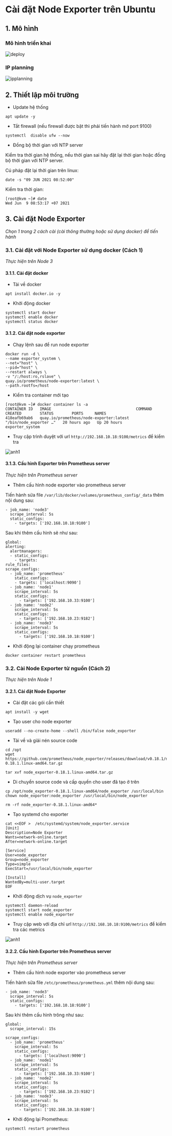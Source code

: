 # Cài đặt Node Exporter trên Ubuntu 

## 1. Mô hình 

### Mô hình triển khai 

![deploy](./images/trienkhai.png)

### IP planning 

![ipplanning](./images/ipplanning.png)

## 2. Thiết lập môi trường

- Update hệ thống

```
apt update -y
```
 
- Tắt firewall (nếu firewall được bật thì phải tiến hành mở port 9100)

```
systemctl  disable ufw --now
```

- Đồng bộ thời gian với NTP server

Kiểm tra thời gian hệ thống, nếu thời gian sai hãy đặt lại thời gian hoặc đồng bộ thời gian với NTP server.

Cú pháp đặt lại thời gian trên linux:

```
date -s "09 JUN 2021 08:52:00"
```

Kiểm tra thời gian:

```
[root@kvm ~]# date
Wed Jun  9 08:53:17 +07 2021
```

## 3. Cài đặt Node Exporter

*Chọn 1 trong 2 cách cài (cài thông thường hoặc sử dụng docker) để tiến hành*

### 3.1. Cài đặt với Node Exporter sử dụng docker (Cách 1)

*Thực hiện trên Node 3*

#### 3.1.1. Cài đặt docker 

- Tải về docker 

```
apt install docker.io -y
```

-  Khởi động docker

```
systemctl start docker
systemctl enable docker
systemctl status docker
```

#### 3.1.2. Cài đặt node exporter

- Chạy lệnh sau để run node exporter

```
docker run -d \
--name exporter_system \
--net="host" \
--pid="host" \
--restart always \
-v "/:/host:ro,rslave" \
quay.io/prometheus/node-exporter:latest \
--path.rootfs=/host
```

- Kiểm tra container mới tạo

```
[root@kvm ~]# docker container ls -a
CONTAINER ID   IMAGE                                     COMMAND                  CREATED        STATUS        PORTS     NAMES
418eafb69ab6   quay.io/prometheus/node-exporter:latest   "/bin/node_exporter …"   20 hours ago   Up 20 hours             exporter_system
```

- Truy cập trình duyệt với url `http://192.168.10.18:9100/metrics` để kiểm tra

![anh1](./images/kvm1.png)

#### 3.1.3. Cấu hình Exporter trên Prometheus server

*Thực hiện trên Prometheus server*

- Thêm cấu hình node exporter vào prometheus server

Tiến hành sửa file `/var/lib/docker/volumes/prometheus_config/_data` thêm nội dung sau:

```
- job_name: 'node3'
  scrape_interval: 5s
  static_configs:
    - targets: ['192.168.10.18:9100']
```

Sau khi thêm cấu hình sẽ như sau:

```
global:
alerting:
  alertmanagers:
  - static_configs:
    - targets:
rule_files:
scrape_configs:
  - job_name: 'prometheus'
    static_configs:
    - targets: ['localhost:9090']
  - job_name: 'node1'
    scrape_interval: 5s
    static_configs:
      - targets: ['192.168.10.33:9100']
  - job_name: 'node2'
    scrape_interval: 5s
    static_configs:
      - targets: ['192.168.10.23:9182']
  - job_name: 'node3'
    scrape_interval: 5s
    static_configs:
      - targets: ['192.168.10.18:9100']
```

- Khởi động lại container chạy prometheus 

```
docker container restart prometheus
```

### 3.2. Cài Node Exporter từ nguồn (Cách 2)

*Thực hiện trên Node 1*

#### 3.2.1. Cài đặt Node Exporter

-  Cài đặt các gói cần thiết

```
apt install -y wget
```

- Tạo user cho node exporter

```
useradd --no-create-home --shell /bin/false node_exporter
```

- Tải về và giải nén source code

```
cd /opt
wget https://github.com/prometheus/node_exporter/releases/download/v0.18.1/node_exporter-0.18.1.linux-amd64.tar.gz

tar xvf node_exporter-0.18.1.linux-amd64.tar.gz
```

- Di chuyển source code và cấp quyền cho user đã tạo ở trên

```
cp /opt/node_exporter-0.18.1.linux-amd64/node_exporter /usr/local/bin
chown node_exporter:node_exporter /usr/local/bin/node_exporter

rm -rf node_exporter-0.18.1.linux-amd64*
```

- Tạo systemd cho exporter

```
cat <<EOF >  /etc/systemd/system/node_exporter.service
[Unit]
Description=Node Exporter
Wants=network-online.target
After=network-online.target

[Service]
User=node_exporter
Group=node_exporter
Type=simple
ExecStart=/usr/local/bin/node_exporter

[Install]
WantedBy=multi-user.target
EOF
```

- Khởi động dịch vụ `node_exporter`

```
systemctl daemon-reload
systemctl start node_exporter
systemctl enable node_exporter
```

- Truy cập web với địa chỉ url `http://192.168.10.18:9100/metrics`  để kiểm tra các metrics

![anh1](./images/kvm1.png)


#### 3.2.2. Cấu hình Exporter trên Prometheus server

*Thực hiện trên Prometheus server*

- Thêm cấu hình node exporter vào prometheus server

Tiến hành sửa file `/etc/prometheus/prometheus.yml` thêm nội dung sau:

```
- job_name: 'node3'
  scrape_interval: 5s
  static_configs:
    - targets: ['192.168.10.18:9100']
```

Sau khi thêm cấu hình trông như sau:

```
global:
  scrape_interval: 15s

scrape_configs:
  - job_name: 'prometheus'
    scrape_interval: 5s
    static_configs:
      - targets: ['localhost:9090']
  - job_name: 'node1'
    scrape_interval: 5s
    static_configs:
      - targets: ['192.168.10.33:9100']
  - job_name: 'node2'
    scrape_interval: 5s
    static_configs:
      - targets: ['192.168.10.23:9182']
  - job_name: 'node3'
    scrape_interval: 5s
    static_configs:
      - targets: ['192.168.10.18:9100']
```

- Khởi động lại Prometheus:

```
systemctl restart prometheus
```

